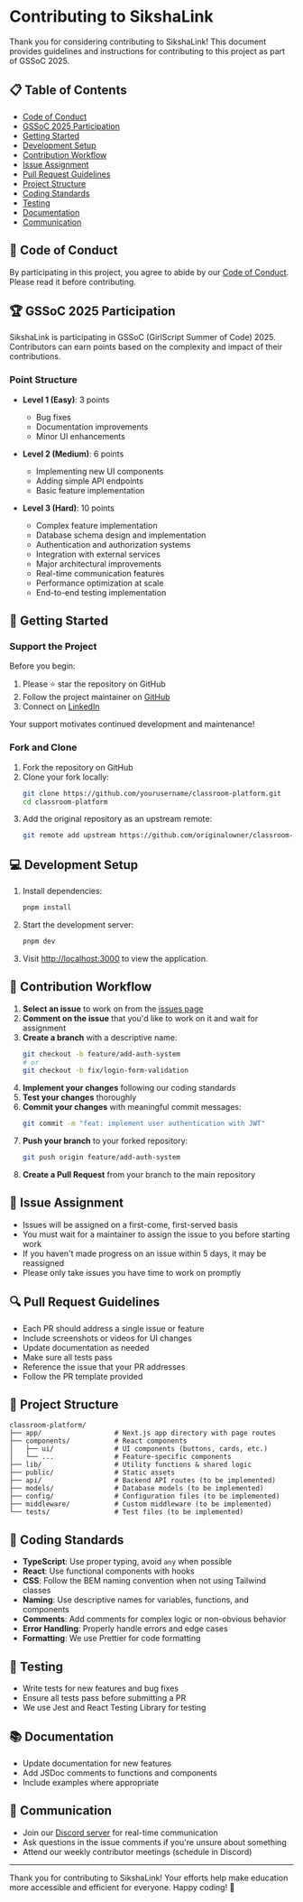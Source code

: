 # Contributing to SikshaLink

Thank you for considering contributing to SikshaLink! This document provides guidelines and instructions for contributing to this project as part of GSSoC 2025.

## 📋 Table of Contents

- [Code of Conduct](#code-of-conduct)
- [GSSoC 2025 Participation](#gssoc-2025-participation)
- [Getting Started](#getting-started)
- [Development Setup](#development-setup)
- [Contribution Workflow](#contribution-workflow)
- [Issue Assignment](#issue-assignment)
- [Pull Request Guidelines](#pull-request-guidelines)
- [Project Structure](#project-structure)
- [Coding Standards](#coding-standards)
- [Testing](#testing)
- [Documentation](#documentation)
- [Communication](#communication)

## 📝 Code of Conduct

By participating in this project, you agree to abide by our [Code of Conduct](CODE_OF_CONDUCT.md). Please read it before contributing.

## 🏆 GSSoC 2025 Participation

SikshaLink is participating in GSSoC (GirlScript Summer of Code) 2025. Contributors can earn points based on the complexity and impact of their contributions.

### Point Structure

- **Level 1 (Easy)**: 3 points
  - Bug fixes
  - Documentation improvements
  - Minor UI enhancements

- **Level 2 (Medium)**: 6 points
  - Implementing new UI components
  - Adding simple API endpoints
  - Basic feature implementation

- **Level 3 (Hard)**: 10 points
  - Complex feature implementation
  - Database schema design and implementation
  - Authentication and authorization systems
  - Integration with external services
  - Major architectural improvements
  - Real-time communication features
  - Performance optimization at scale
  - End-to-end testing implementation

## 🚀 Getting Started

### Support the Project

Before you begin:
1. Please ⭐ star the repository on GitHub
2. Follow the project maintainer on [GitHub](https://github.com/ratna-jaiswal)
3. Connect on [LinkedIn](https://www.linkedin.com/in/ratna-jaiswal/)

Your support motivates continued development and maintenance!

### Fork and Clone

1. Fork the repository on GitHub
2. Clone your fork locally:
   ```bash
   git clone https://github.com/yourusername/classroom-platform.git
   cd classroom-platform
   ```
3. Add the original repository as an upstream remote:
   ```bash
   git remote add upstream https://github.com/originalowner/classroom-platform.git
   ```

## 💻 Development Setup

1. Install dependencies:
   ```bash
   pnpm install
   ```

2. Start the development server:
   ```bash
   pnpm dev
   ```

3. Visit [http://localhost:3000](http://localhost:3000) to view the application.

## 🔄 Contribution Workflow

1. **Select an issue** to work on from the [issues page](https://github.com/originalowner/classroom-platform/issues)
2. **Comment on the issue** that you'd like to work on it and wait for assignment
3. **Create a branch** with a descriptive name:
   ```bash
   git checkout -b feature/add-auth-system
   # or
   git checkout -b fix/login-form-validation
   ```
4. **Implement your changes** following our coding standards
5. **Test your changes** thoroughly
6. **Commit your changes** with meaningful commit messages:
   ```bash
   git commit -m "feat: implement user authentication with JWT"
   ```
7. **Push your branch** to your forked repository:
   ```bash
   git push origin feature/add-auth-system
   ```
8. **Create a Pull Request** from your branch to the main repository

## 🎯 Issue Assignment

- Issues will be assigned on a first-come, first-served basis
- You must wait for a maintainer to assign the issue to you before starting work
- If you haven't made progress on an issue within 5 days, it may be reassigned
- Please only take issues you have time to work on promptly

## 🔍 Pull Request Guidelines

- Each PR should address a single issue or feature
- Include screenshots or videos for UI changes
- Update documentation as needed
- Make sure all tests pass
- Reference the issue that your PR addresses
- Follow the PR template provided

## 📁 Project Structure

```
classroom-platform/
├── app/                  # Next.js app directory with page routes
├── components/           # React components
│   ├── ui/               # UI components (buttons, cards, etc.)
│   └── ...               # Feature-specific components
├── lib/                  # Utility functions & shared logic
├── public/               # Static assets
├── api/                  # Backend API routes (to be implemented)
├── models/               # Database models (to be implemented)
├── config/               # Configuration files (to be implemented)
├── middleware/           # Custom middleware (to be implemented)
└── tests/                # Test files (to be implemented)
```

## 🧹 Coding Standards

- **TypeScript**: Use proper typing, avoid `any` when possible
- **React**: Use functional components with hooks
- **CSS**: Follow the BEM naming convention when not using Tailwind classes
- **Naming**: Use descriptive names for variables, functions, and components
- **Comments**: Add comments for complex logic or non-obvious behavior
- **Error Handling**: Properly handle errors and edge cases
- **Formatting**: We use Prettier for code formatting

## 🧪 Testing

- Write tests for new features and bug fixes
- Ensure all tests pass before submitting a PR
- We use Jest and React Testing Library for testing

## 📚 Documentation

- Update documentation for new features
- Add JSDoc comments to functions and components
- Include examples where appropriate

## 💬 Communication

- Join our [Discord server](https://discord.gg/aeDV37ZD) for real-time communication
- Ask questions in the issue comments if you're unsure about something
- Attend our weekly contributor meetings (schedule in Discord)

---

Thank you for contributing to SikshaLink! Your efforts help make education more accessible and efficient for everyone. Happy coding! 🚀
